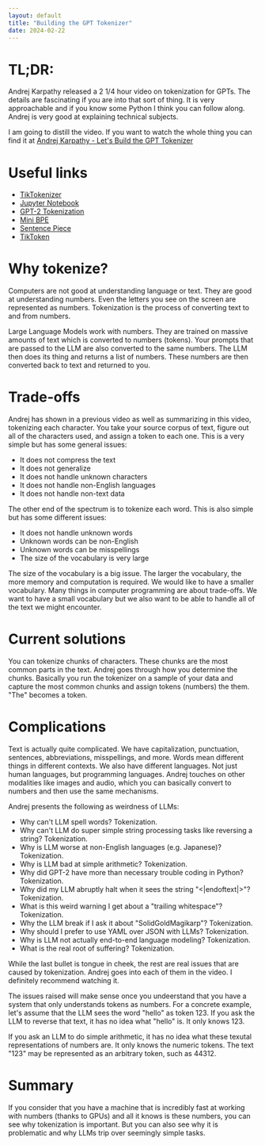 ```yaml
---
layout: default
title: "Building the GPT Tokenizer"
date: 2024-02-22
---
```


# TL;DR:
Andrej Karpathy released a 2 1/4 hour video on tokenization for GPTs. The details are fascinating if you are into that sort of thing. It is very approachable and if you know some Python I think you can follow along. Andrej is very good at explaining technical subjects.

I am going to distill the video. If you want to watch the whole thing you can find it at [Andrej Karpathy - Let's Build the GPT Tokenizer](https://www.youtube.com/watch?v%253DzduSFxRajkE)

# Useful links
- [TikTokenizer](https://tiktokenizer.vercel.app/)
- [Jupyter Notebook](https://colab.research.google.com/drive/1y0KnCFZvGVf_odSfcNAws6kcDD7HsI0L?usp%253Dsharing)
- [GPT-2 Tokenization](https://github.com/openai/gpt-2/blob/master/src/encoder.py)
- [Mini BPE](https://github.com/karpathy/minbpe)
- [Sentence Piece](https://github.com/google/sentencepiece)
- [TikToken](https://github.com/openai/tiktoken)

# Why tokenize?
Computers are not good at understanding language or text. They are good at understanding numbers. Even the letters you see on the screen are represented as numbers. Tokenization is the process of converting text to and from numbers.

Large Language Models work with numbers. They are trained on massive amounts of text which is converted to numbers (tokens). Your prompts that are passed to the LLM are also converted to the same numbers. The LLM then does its thing and returns a list of numbers. These numbers are then converted back to text and returned to you.

# Trade-offs
Andrej has shown in a previous video as well as summarizing in this video, tokenizing each character. You take your source corpus of text, figure out all of the characters used, and assign a token to each one. This is a very simple but has some general issues:
- It does not compress the text
- It does not generalize
- It does not handle unknown characters
- It does not handle non-English languages
- It does not handle non-text data

The other end of the spectrum is to tokenize each word. This is also simple but has some different issues:
- It does not handle unknown words
- Unknown words can be non-English
- Unknown words can be misspellings
- The size of the vocabulary is very large

The size of the vocabulary is a big issue. The larger the vocabulary, the more memory and computation is required. We would like to have a smaller vocabulary. Many things in computer programming are about trade-offs. We want to have a small vocabulary but we also want to be able to handle all of the text we might encounter.

# Current solutions
You can tokenize chunks of characters. These chunks are the most common parts in the text. Andrej goes through how you determine the chunks. Basically you run the tokenizer on a sample of your data and capture the most common chunks and assign tokens (numbers) the them. "The" becomes a token.

# Complications
Text is actually quite complicated. We have capitalization, punctuation, sentences, abbreviations, misspellings, and more. Words mean different things in different contexts. We also have different languages. Not just human languages, but programming languages. Andrej touches on other modalities like images and audio, which you can basically convert to numbers and then use the same mechanisms.

Andrej presents the following as weirdness of LLMs:
- Why can't LLM spell words? Tokenization.
- Why can't LLM do super simple string processing tasks like reversing a string? Tokenization.
- Why is LLM worse at non-English languages (e.g. Japanese)? Tokenization.
- Why is LLM bad at simple arithmetic? Tokenization.
- Why did GPT-2 have more than necessary trouble coding in Python? Tokenization.
- Why did my LLM abruptly halt when it sees the string "&lt;|endoftext|&gt;"? Tokenization.
- What is this weird warning I get about a "trailing whitespace"? Tokenization.
- Why the LLM break if I ask it about "SolidGoldMagikarp"? Tokenization.
- Why should I prefer to use YAML over JSON with LLMs? Tokenization.
- Why is LLM not actually end-to-end language modeling? Tokenization.
- What is the real root of suffering? Tokenization.

While the last bullet is tongue in cheek, the rest are real issues that are caused by tokenization. Andrej goes into each of them in the video. I definitely recommend watching it.

The issues raised will make sense once you undeerstand that you have a system that only understands tokens as numbers. For a concrete example, let's assume that the LLM sees the word "hello" as token 123. If you ask the LLM to reverse that text, it has no idea what "hello" is. It only knows 123.

If you ask an LLM to do simple arithmetic, it has no idea what these texutal representations of numbers are. It only knows the numeric tokens. The text "123" may be represented as an arbitrary token, such as 44312.

# Summary
If you consider that you have a machine that is incredibly fast at working with numbers (thanks to GPUs) and all it knows is these numbers, you can see why tokenization is important. But you can also see why it is problematic and why LLMs trip over seemingly simple tasks.
